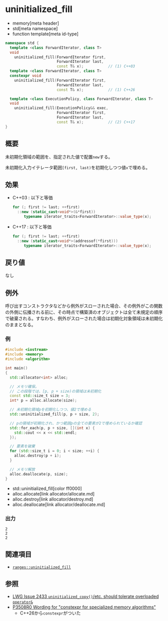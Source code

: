 # uninitialized_fill
* memory[meta header]
* std[meta namespace]
* function template[meta id-type]

```cpp
namespace std {
  template <class ForwardIterator, class T>
  void
    uninitialized_fill(ForwardIterator first,
                       ForwardIterator last,
                       const T& x);           // (1) C++03
  template <class ForwardIterator, class T>
  constexpr void
    uninitialized_fill(ForwardIterator first,
                       ForwardIterator last,
                       const T& x);           // (1) C++26

  template <class ExecutionPolicy, class ForwardIterator, class T>
  void
    uninitialized_fill(ExecutionPolicy&& exec,
                       ForwardIterator first,
                       ForwardIterator last,
                       const T& x);           // (2) C++17
}
```

## 概要
未初期化領域の範囲を、指定された値で配置`new`する。

未初期化入力イテレータ範囲`[first, last)`を初期化しつつ値`x`で埋める。


## 効果
- C++03 : 以下と等価
    ```cpp
    for (; first != last; ++first)
      ::new (static_cast<void*>(&*first))
         typename iterator_traits<ForwardIterator>::value_type(x);
    ```

- C++17 : 以下と等価
    ```cpp
    for (; first != last; ++first)
      ::new (static_cast<void*>(addressof(*first)))
         typename iterator_traits<ForwardIterator>::value_type(x);
    ```


## 戻り値
なし

## 例外

呼び出すコンストラクタなどから例外がスローされた場合、その例外がこの関数の外側に伝播される前に、その時点で構築済のオブジェクトは全て未規定の順序で破棄される。すなわち、例外がスローされた場合は初期化対象領域は未初期化のままとなる。

### 例
```cpp example
#include <iostream>
#include <memory>
#include <algorithm>

int main()
{
  std::allocator<int> alloc;

  // メモリ確保。
  // この段階では、[p, p + size)の領域は未初期化
  const std::size_t size = 3;
  int* p = alloc.allocate(size);

  // 未初期化領域pを初期化しつつ、値2で埋める
  std::uninitialized_fill(p, p + size, 2);

  // pの領域が初期化され、かつ範囲pの全ての要素が2で埋められているか確認
  std::for_each(p, p + size, [](int x) {
    std::cout << x << std::endl;
  });

  // 要素を破棄
  for (std::size_t i = 0; i < size; ++i) {
    alloc.destroy(p + i);
  }

  // メモリ解放
  alloc.deallocate(p, size);
}
```
* std::uninitialized_fill[color ff0000]
* alloc.allocate[link allocator/allocate.md]
* alloc.destroy[link allocator/destroy.md]
* alloc.deallocate[link allocator/deallocate.md]

### 出力
```
2
2
2
```


## 関連項目
- [`ranges::uninitialized_fill`](ranges_uninitialized_fill.md)


## 参照
- [LWG Issue 2433 `uninitialized_copy()`/etc. should tolerate overloaded `operator&`](https://wg21.cmeerw.net/lwg/issue2433)
- [P3508R0 Wording for "constexpr for specialized memory algorithms"](https://open-std.org/jtc1/sc22/wg21/docs/papers/2024/p3508r0.html)
    - C++26から`constexpr`がついた
